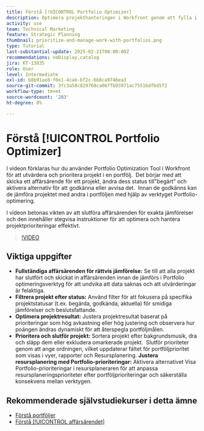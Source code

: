 ```yaml
---
title: Förstå [!UICONTROL Portfolio Optimizer]
description: Optimera projekthanteringen i Workfront genom att fylla i affärsärenden för rättvisa jämförelser, filtrera projekt efter status, justera poängen dynamiskt, prioritera projekt effektivt och anpassa resursplaneringen efter portföljmålen.
activity: use
team: Technical Marketing
feature: Strategic Planning
thumbnail: prioritize-and-manage-work-with-portfolios.png
type: Tutorial
last-substantial-update: 2025-02-21T00:00:00Z
recommendations: noDisplay,catalog
jira: KT-13835
role: User
level: Intermediate
exl-id: b8b91ae8-f0e1-4cab-bf2c-6b8ca9746ea3
source-git-commit: 3fc3a58c829769ca06ffb93971ac75516dfbd5f2
workflow-type: tm+mt
source-wordcount: '283'
ht-degree: 0%

---
```


# Förstå [!UICONTROL Portfolio Optimizer]

I videon förklaras hur du använder Portfolio Optimization Tool i Workfront för att utvärdera och prioritera projekt i en portfölj. &#x200B; Det börjar med att skicka ett affärsärende för ett projekt, ändra dess status till&quot;begärt&quot; och aktivera alternativ för att godkänna eller avvisa det. &#x200B; Innan de godkänns kan de jämföra projektet med andra i portföljen med hjälp av verktyget Portfolio-optimering. &#x200B;

I videon betonas vikten av att slutföra affärsärenden för exakta jämförelser och den innehåller stegvisa instruktioner för att optimera och hantera projektprioriteringar effektivt. &#x200B;

>[!VIDEO](https://video.tv.adobe.com/v/3446275/?quality=12&learn=on&enablevpops)

## Viktiga uppgifter

* **Fullständiga affärsärenden för rättvis jämförelse:** Se till att alla projekt har slutfört och skickat in affärsärenden innan de jämförs i Portfolio optimeringsverktyg för att undvika att data saknas och att utvärderingar är felaktiga. &#x200B;
* **Filtrera projekt efter status:** Använd filter för att fokusera på specifika projektstatusar (t.ex. begärda, godkända, aktuella) för smidiga jämförelser och beslutsfattande. &#x200B;
* **Optimera projektresultat:** Justera projektresultat baserat på prioriteringar som hög avkastning eller hög justering och observera hur poängen ändras dynamiskt för att återspegla portföljmålen. &#x200B;
* **Prioritera och slutför projekt:** Sortera projekt efter bakgrundsmusik, dra och släpp dem eller exkludera omarkerade projekt. &#x200B; Slutför prioriteter genom att ange ordningen, vilket uppdaterar fältet för portföljprioritet som visas i vyer, rapporter och Resursplanering. &#x200B;**Justera resursplanering med Portfolio-prioriteringar:** Aktivera alternativet Visa Portfolio-prioriteringar i resursplaneraren för att anpassa resursplaneringsprioriteter efter portföljprioriteringar och säkerställa konsekvens mellan verktygen. &#x200B;


## Rekommenderade självstudiekurser i detta ämne

* [Förstå portföljer](/help/portfolios-and-programs/overview-of-adobe-workfront-portfolios.md)
* [Förstå [!UICONTROL affärsärendet]](/help/portfolios-and-programs/introduction-to-the-business-case.md)
